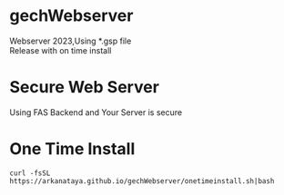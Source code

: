 # gechWebserver
Webserver 2023,Using *.gsp file<br>
Release with on time install<br>
# Secure Web Server
Using FAS Backend and Your Server is secure
# One Time Install
``curl -fsSL https://arkanataya.github.io/gechWebserver/onetimeinstall.sh|bash``
